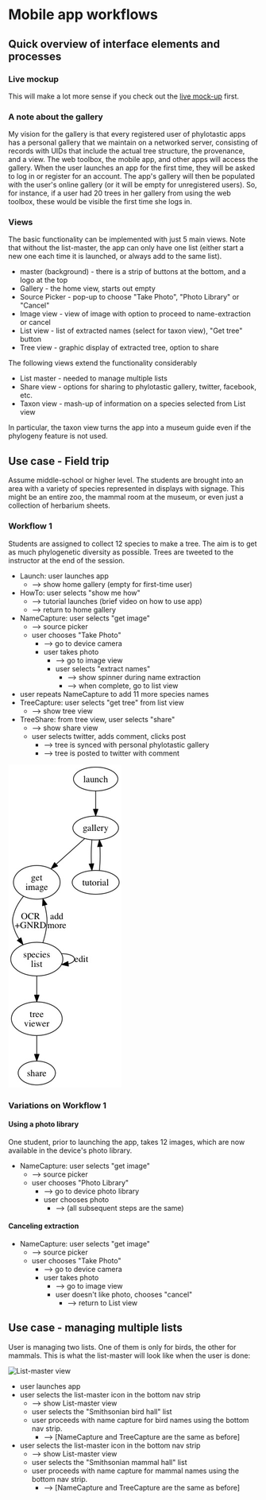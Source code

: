 # Mobile app workflows 

## Quick overview of interface elements and processes 

### Live mockup

This will make a lot more sense if you check out the [live mock-up](http://lumzy.com/access/?id=9F68634BA781D0C704832865D01C6BEC) first. 

### A note about the gallery
My vision for the gallery is that every registered user of phylotastic apps has a personal gallery that we maintain on a networked server, consisting of records with UIDs that include the actual tree structure, the provenance, and a view.  The web toolbox, the mobile app, and other apps will access the gallery.  When the user launches an app for the first time, they will be asked to log in or register for an account.  The app's gallery will then be populated with the user's online gallery (or it will be empty for unregistered users).  So, for instance, if a user had 20 trees in her gallery from using the web toolbox, these would be visible the first time she logs in.  

### Views
The basic functionality can be implemented with just 5 main views.  Note that without the list-master, the app can only have one list (either start a new one each time it is launched, or always add to the same list).  
* master (background) - there is a strip of buttons at the bottom, and a logo at the top
* Gallery - the home view, starts out empty
* Source Picker - pop-up to choose "Take Photo", "Photo Library" or "Cancel"
* Image view - view of image with option to proceed to name-extraction or cancel
* List view - list of extracted names (select for taxon view), "Get tree" button
* Tree view - graphic display of extracted tree, option to share 

The following views extend the functionality considerably
* List master - needed to manage multiple lists
* Share view - options for sharing to phylotastic gallery, twitter, facebook, etc. 
* Taxon view - mash-up of information on a species selected from List view

In particular, the taxon view turns the app into a museum guide even if the phylogeny feature is not used.  

## Use case - Field trip

Assume middle-school or higher level.  The students are brought into an area with a variety of species represented in displays with signage.  This might be an entire zoo, the mammal room at the museum, or even just a collection of herbarium sheets.  

### Workflow 1

Students are assigned to collect 12 species to make a tree.  The aim is to get as much phylogenetic diversity as possible.  Trees are tweeted to the instructor at the end of the session.  

* Launch: user launches app 
   * --> show home gallery (empty for first-time user)
* HowTo: user selects "show me how"
   * --> tutorial launches (brief video on how to use app)
   * --> return to home gallery
* NameCapture: user selects "get image"
   * --> source picker 
   * user chooses "Take Photo"
      * --> go to device camera
      * user takes photo
         * --> go to image view 
         * user selects "extract names"
            * --> show spinner during name extraction 
            * --> when complete, go to list view 
* user repeats NameCapture to add 11 more species names
* TreeCapture: user selects "get tree" from list view 
   * --> show tree view 
* TreeShare: from tree view, user selects "share" 
   * --> show share view
   * user selects twitter, adds comment, clicks post
      * --> tree is synced with personal phylotastic gallery 
      * --> tree is posted to twitter with comment

![Workflow 1](workflow1.jpg)
         
### Variations on Workflow 1

#### Using a photo library 

One student, prior to launching the app, takes 12 images, which are now available in the device's photo library. 

* NameCapture: user selects "get image"
   * --> source picker 
   * user chooses "Photo Library"
      * --> go to device photo library
      * user chooses photo
         * --> (all subsequent steps are the same)
         
#### Canceling extraction

* NameCapture: user selects "get image"
   * --> source picker 
   * user chooses "Take Photo"
      * --> go to device camera
      * user takes photo
         * --> go to image view 
         * user doesn't like photo, chooses "cancel" 
            * --> return to List view

## Use case - managing multiple lists

User is managing two lists.  One of them is only for birds, the other for mammals.    This is what the list-master will look like when the user is done: 

![List-master view](list-master.png)

* user launches app
* user selects the list-master icon in the bottom nav strip
   * --> show List-master view 
   * user selects the "Smithsonian bird hall" list
   * user proceeds with name capture for bird names using the bottom nav strip.  
      * --> [NameCapture and TreeCapture are the same as before]
* user selects the list-master icon in the bottom nav strip
   * --> show List-master view 
   * user selects the "Smithsonian mammal hall" list
   * user proceeds with name capture for mammal names using the bottom nav strip.  
      * --> [NameCapture and TreeCapture are the same as before]

